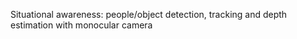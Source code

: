 Situational awareness: people/object detection, tracking and depth estimation with monocular camera
